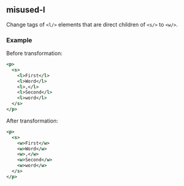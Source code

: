 ## misused-l
Change tags of `<l/>` elements that are direct children of `<s/>` to `<w/>`.

### Example
Before transformation:
```xml
<p>
  <s>
    <l>First</l>
    <l>Word</l>
    <l>,</l>
    <l>Second</l>
    <l>word</l>
  </s>
</p>
```

After transformation:
```xml
<p>
  <s>
    <w>First</w>
    <w>Word</w>
    <w>,</w>
    <w>Second</w>
    <w>word</w>
  </s>
</p>
```
